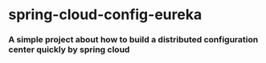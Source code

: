 # spring-cloud-config-eureka

### A simple project about how to build a distributed configuration center quickly by spring cloud
